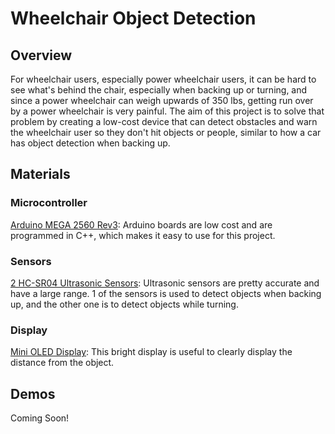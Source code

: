 # Wheelchair Object Detection

## Overview
For wheelchair users, especially power wheelchair users, it can be hard to see what's behind the chair, especially when backing up or turning, and since a power wheelchair can weigh upwards of 350 lbs, getting run over by a power wheelchair is very painful. The aim of this project is to solve that problem by creating a low-cost device that can detect obstacles and warn the wheelchair user so they don't hit objects or people, similar to how a car has object detection when backing up. 

## Materials

### Microcontroller
[Arduino MEGA 2560 Rev3](https://store.arduino.cc/products/arduino-mega-2560-rev3): Arduino boards are low cost and are programmed in C++, which makes it easy to use for this project. 

### Sensors
[2 HC-SR04 Ultrasonic Sensors](https://www.sparkfun.com/products/15569): Ultrasonic sensors are pretty accurate and have a large range. 1 of the sensors is used to detect objects when backing up, and the other one is to detect objects while turning.

### Display
[Mini OLED Display](https://www.amazon.com/UCTRONICS-SSD1306-Self-Luminous-Display-Raspberry/dp/B072Q2X2LL/ref=sr_1_3keywords=0.96+arduino+display&qid=1639941936&sr=8-3): This bright display is useful to clearly display the distance from the object.

## Demos
Coming Soon!
